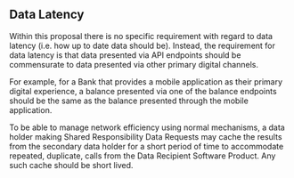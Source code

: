 
## Data Latency
Within this proposal there is no specific requirement with regard to data latency (i.e. how up to date data should be). Instead, the requirement for data latency is that data presented via API endpoints should be commensurate to data presented via other primary digital channels.

For example, for a Bank that provides a mobile application as their primary digital experience, a balance presented via one of the balance endpoints should be the same as the balance presented through the mobile application.

To be able to manage network efficiency using normal mechanisms, a data holder making Shared Responsibility Data Requests may cache the results from the secondary data holder for a short period of time to accommodate repeated, duplicate, calls from the Data Recipient Software Product. Any such cache should be short lived.
